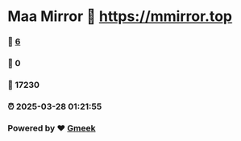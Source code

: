 # Maa Mirror :link: https://mmirror.top 
### :page_facing_up: [6](https://mmirror.top/tag.html) 
### :speech_balloon: 0 
### :hibiscus: 17230 
### :alarm_clock: 2025-03-28 01:21:55 
### Powered by :heart: [Gmeek](https://github.com/Meekdai/Gmeek)
